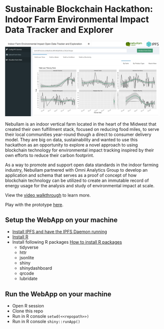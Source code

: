 # Sustainable Blockchain Hackathon: Indoor Farm Environmental Impact Data Tracker and Explorer

![A Web-app using Shiny and R to interact with an IPFS Node or Pinning service for farms to share and visualize collaborative data.](app_intro.png)

Nebullam is an indoor vertical farm located in the heart of the Midwest that created their own fulfillment stack, focused on reducing food miles, to serve their local communities year-round though a direct to consumer delivery model.  They are big on data, sustainability and wanted to use this hackathon as an opportunity to explore a novel approach to using blockchain technology for environmental impact tracking inspired by their own efforts to reduce their carbon footprint.

As a way to promote and support open data standards in the indoor farming industry, Nebullam partnered with Omni Analytics Group to develop an application and schema that serves as a proof of concept of how blockchain technology can be utilized to create an immutable record of energy usage for the analysis and study of environmental impact at scale.

View the [video walkthrough](https://youtu.be/oXBEGoD8YR0?list=PLaiSf_XWcFZXBgl9MDujEdbyMDDJ-2uh5) to learn more.

Play with the prototype [here](https://0a6a-103-40-197-102.in.ngrok.io).

## Setup the WebApp on your machine
- [Install IPFS and have the IPFS Daemon running](https://docs.ipfs.io/install/)
- [Install R](https://cran.r-project.org)
- Install following R packages [How to install R packages](https://www.r-bloggers.com/2010/11/installing-r-packages/)
	- tidyverse
	- httr
	- jsonlite
	- shiny
	- shinydashboard
	- qrcode
	- lubridate

## Run the WebApp on your machine
- Open R session
- Clone this repo
- Run in R console `setwd(<<repopath>>)`
- Run in R console `shiny::runApp()`






